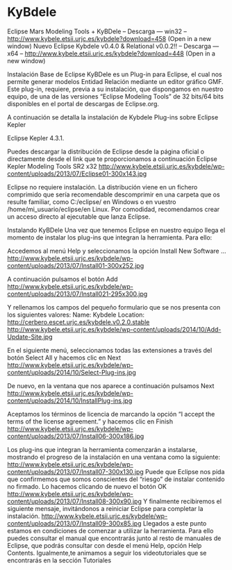 # KyBdele
Eclipse Mars Modeling Tools + KyBDele
– Descarga — win32 –
http://www.kybele.etsii.urjc.es/kybdele?download=458 (Open in a new window)
Nuevo Eclipse Kybdele v0.4.0 & Relational v0.0.2!!
– Descarga — x64 –
http://www.kybele.etsii.urjc.es/kybdele?download=448 (Open in a new window)

Instalación Base de Eclipse
KyBDele es un Plug-in para Eclipse, el cual nos permite generar modelos Entidad Relación mediante un editor gráfico GMF. Este plug-in, requiere, previa a su instalación, que dispongamos en nuestro equipo, de una de las versiones “Eclipse Modeling Tools” de 32 bits/64 bits disponibles en el portal de descargas de Eclipse.org.

A continuación se detalla la instalación de Kybdele Plug-ins sobre Eclipse Kepler

Eclipse Kepler 4.3.1.
 

Puedes descargar la distribución de Eclipse desde la página oficial o directamente desde el link que te proporcionamos a continuación Eclipse Kepler Modeling Tools SR2 x32
http://www.kybele.etsii.urjc.es/kybdele/wp-content/uploads/2013/07/Eclipse01-300x143.jpg

Eclipse no requiere instalación. La distribución viene en un fichero comprimido que sería recomendable descomprimir en una carpeta que os resulte familiar, como C:/eclipse/ en Windows o en vuestro /home/mi_usuario/eclipse/en Linux. Por comodidad, recomendamos crear un acceso directo al ejecutable que lanza Eclipse.

Instalando KyBDele
Una vez que tenemos Eclipse en nuestro equipo llega el momento de instalar los plug-ins que integran la herramienta. Para ello:

Accedemos al menú Help y seleccionamos la opción Install New Software …
http://www.kybele.etsii.urjc.es/kybdele/wp-content/uploads/2013/07/Install01-300x252.jpg

A continuación pulsamos el botón  Add 
http://www.kybele.etsii.urjc.es/kybdele/wp-content/uploads/2013/07/Install021-295x300.jpg

Y rellenamos los campos del pequeño formulario que se nos presenta con los siguientes valores:
Name: Kybdele
Location: http://cerbero.escet.urjc.es/kybdele.v0.2.0.stable
http://www.kybele.etsii.urjc.es/kybdele/wp-content/uploads/2014/10/Add-Update-Site.jpg

En el siguiente menú, seleccionamos todas las extensiones a través del botón Select All y hacemos clic en Next
http://www.kybele.etsii.urjc.es/kybdele/wp-content/uploads/2014/10/Select-Plug-ins.jpg

De nuevo, en la ventana que nos aparece a continuación pulsamos Next 
http://www.kybele.etsii.urjc.es/kybdele/wp-content/uploads/2014/10/InstallPlug-ins.jpg

Aceptamos los términos de licencia de marcando la opción “I accept the terms of the license agreement.” y hacemos clic en Finish
http://www.kybele.etsii.urjc.es/kybdele/wp-content/uploads/2013/07/Install06-300x186.jpg

Los plug-ins que integran la herramienta comenzarán a instalarse, mostrando el progreso de la instalación en una ventana como la siguiente:
http://www.kybele.etsii.urjc.es/kybdele/wp-content/uploads/2013/07/Install07-300x130.jpg
Puede que Eclipse nos pida que confirmemos que somos conscientes del “riesgo” de instalar contenido no firmado. Lo hacemos clicando de nuevo el botón OK
http://www.kybele.etsii.urjc.es/kybdele/wp-content/uploads/2013/07/Install08-300x90.jpg
Y finalmente recibiremos el siguiente mensaje, invitándonos a reiniciar Eclipse para completar la instalación.
http://www.kybele.etsii.urjc.es/kybdele/wp-content/uploads/2013/07/Install09-300x85.jpg
Llegados a este punto estamos en condiciones de comenzar a utilizar la herramienta. Para ello puedes consultar el manual que encontrarás junto al resto de manuales de Eclipse, que podrás consultar con desde el menú Help, opción Help Contents. Igualmente,te animamos a seguir los videotutoriales que se encontrarás en la sección Tutoriales







